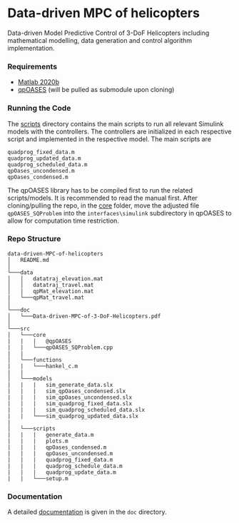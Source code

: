 # Data-driven MPC of helicopters

Data-driven Model Predictive Control of 3-DoF Helicopters including mathematical modelling, data generation and control algorithm implementation.

### Requirements

* [Matlab 2020b](https://de.mathworks.com/company/newsroom/mathworks-introduces-release-2020b-of-matlab-and-simulink.html)
* [qpOASES](https://github.com/coin-or/qpOASES) (will be pulled as submodule upon cloning)


### Running the Code

The [scripts](/src/scripts/) directory contains the main scripts to run all relevant Simulink models with the controllers. The controllers are initialized in each respective script and implemented in the respective model. The main scripts are

    quadprog_fixed_data.m
    quadprog_updated_data.m
    quadprog_scheduled_data.m
    qpOases_uncondensed.m
    qpOases_condensed.m

The qpOASES library has to be compiled first to run the related scripts/models. It is recommended to read the manual first. After cloning/pulling the repo, in the [core](/src/core/) folder, move the adjusted file `qpOASES_SQProblem` into the `interfaces\simulink` subdirectory in qpOASES to allow for computation time restriction.


### Repo Structure

```
data-driven-MPC-of-helicopters
│   README.md  
│
└───data
│   │   datatraj_elevation.mat
│   │   datatraj_travel.mat
│   |   qpMat_elevation.mat
|   └───qpMat_travel.mat
│
└───doc
│   └───Data-driven-MPC-of-3-DoF-Helicopters.pdf
│
└───src
│   └───core
|   |   |   @qpOASES
|   |   └───qpOASES_SQProblem.cpp
|   |
│   └───functions
|   |   └───hankel_c.m
|   |
│   └───models
|   |   |   sim_generate_data.slx
|   |   |   sim_qpOases_condensed.slx
|   |   |   sim_qpOases_uncondensed.slx
|   |   |   sim_quadprog_fixed_data.slx
|   |   |   sim_quadprog_scheduled_data.slx
|   |   └───sim_quadprog_updated_data.slx
|
│   └───scripts
|   |   |   generate_data.m
|   |   |   plots.m
|   |   |   qpOases_condensed.m
|   |   |   qpOases_uncondensed.m
|   |   |   quadprog_fixed_data.m
|   |   |   quadprog_schedule_data.m
|   |   |   quadprog_update_data.m
|   |   └───setup.m
```

### Documentation

A detailed [documentation](/doc/Data-driven-MPC-of-3-DoF-Helicopters.pdf) is given in the `doc` directory.

